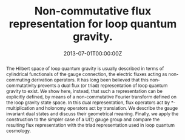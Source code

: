 ---
title: "Non-commutative flux representation for loop quantum gravity."
authors: [A.Baratin, B.Dittrich and J.Tambornino]
#- admin
#- Robert Ford
date: "2013-07-01T00:00:00Z"
doi: ""

# Schedule page publish date (NOT publication's date).
publishDate: "2017-01-01T00:00:00Z"

# Publication type.
# Legend: 0 = Uncategorized; 1 = Conference paper; 2 = Journal article;
# 3 = Preprint / Working Paper; 4 = Report; 5 = Book; 6 = Book section;
# 7 = Thesis; 8 = Patent
publication_types: ["2"]

# Publication name and optional abbreviated publication name.
publication: "Classical Quantum Gravity 28, 175011"
publication_short: "Classical Quantum Gravity, 2011"

abstract: The Hilbert space of loop quantum gravity is usually described in terms of cylindrical functionals of the gauge connection, the electric fluxes acting as non-commuting derivation operators. It has long been believed that this non-commutativity prevents a dual flux (or triad) representation of loop quantum gravity to exist. We show here, instead, that such a representation can be explicitly defined, by means of a non-commutative Fourier transform defined on the loop gravity state space. In this dual representation, flux operators act by *-multiplication and holonomy operators act by translation. We describe the gauge invariant dual states and discuss their geometrical meaning. Finally, we apply the construction to the simpler case of a U(1) gauge group and compare the resulting flux representation with the triad representation used in loop quantum cosmology.

# Summary. An optional shortened abstract.
summary: "Classical Quantum Gravity, 2011"

tags:
- Source Themes
featured: false

links:
- name: arXiv
  url: https://arxiv.org/abs/1004.3450
  icon_pack: fab
  
url_pdf: ''
url_code: ''
url_dataset: ''
url_poster: ''
url_project: ''
url_slides: ''
url_source: ''
url_video: ''

# Featured image
# To use, add an image named `featured.jpg/png` to your page's folder. 
image:
  caption: ''
  focal_point: ""
  preview_only: false

# Associated Projects (optional).
#   Associate this publication with one or more of your projects.
#   Simply enter your project's folder or file name without extension.
#   E.g. `internal-project` references `content/project/internal-project/index.md`.
#   Otherwise, set `projects: []`.
projects: []

# Slides (optional).
#   Associate this publication with Markdown slides.
#   Simply enter your slide deck's filename without extension.
#   E.g. `slides: "example"` references `content/slides/example/index.md`.
#   Otherwise, set `slides: ""`.
slides: ""
---